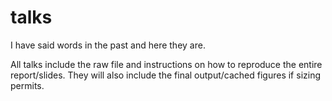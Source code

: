 # talks

I have said words in the past and here they are.

All talks include the raw file and instructions on how to reproduce the entire report/slides. They will also include the final output/cached figures if sizing permits.
